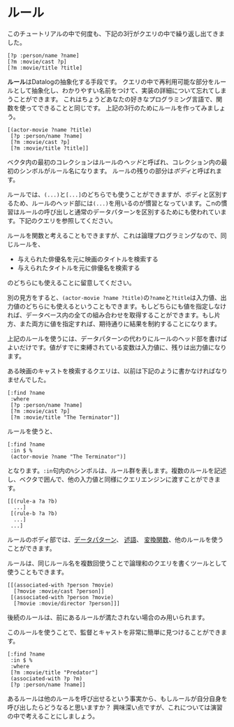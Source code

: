 # ルール

このチュートリアルの中で何度も、下記の3行がクエリの中で繰り返し出てきました。

    [?p :person/name ?name]
    [?m :movie/cast ?p]
    [?m :movie/title ?title]

**ルール**はDatalogの抽象化する手段です。
クエリの中で再利用可能な部分をルールとして抽象化し、わかりやすい名前をつけて、実装の詳細について忘れてしまうことができます。
これはちょうどあなたの好きなプログラミング言語で、関数を使ってできることと同じです。
上記の3行のためにルールを作ってみましょう。

    [(actor-movie ?name ?title)
     [?p :person/name ?name]
     [?m :movie/cast ?p]
     [?m :movie/title ?title]]

ベクタ内の最初のコレクションはルールの*ヘッド*と呼ばれ、コレクション内の最初のシンボルがルール名になります。
ルールの残りの部分は*ボディ*と呼ばれます。

ルールでは、`(...)`と`[...]`のどちらでも使うことができますが、ボディと区別するため、ルールのヘッド部には`(...)`を用いるのが慣習となっています。こnの慣習はルールの呼び出しと通常のデータパターンを区別するためにも使われています。下記のクエリを参照してください。

ルールを関数と考えることもできますが、これは論理プログラミングなので、同じルールを、

* 与えられた俳優名を元に映画のタイトルを検索する
* 与えられたタイトルを元に俳優名を検索する

のどちらにも使えることに留意してください。

別の見方をすると、`(actor-movie ?name ?title)`の`?name`と`?title`は入力値、出力値のどちらにも使えるということもできます。もしどちらにも値を指定しなければ、データベース内の全ての組み合わせを取得することができます。もし片方、また両方に値を指定すれば、期待通りに結果を制約することになります。

上記のルールを使うには、データパターンの代わりにルールのヘッド部を書けばよいだけです。値がすでに束縛されている変数は入力値に、残りは出力値になります。

ある映画のキャストを検索するクエリは、以前は下記のように書かなければなりませんでした。

    [:find ?name
     :where
     [?p :person/name ?name]
     [?m :movie/cast ?p]
     [?m :movie/title "The Terminator"]]

ルールを使うと、

    [:find ?name
     :in $ %
     (actor-movie ?name "The Terminator")]

となります。`:in`句内の`%`シンボルは、ルール群を表します。複数のルールを記述し、ベクタで囲んで、他の入力値と同様にクエリエンジンに渡すことができます。

    [[(rule-a ?a ?b)
      ...]
     [(rule-b ?a ?b)
      ...]
     ...]

ルールのボディ部では、[データパターン](/chapter/2)、 [述語](/chapter/5)、
[変換関数](/chapter/6)、他のルールを使うことができます。

ルールは、同じルール名を複数回使うことで論理和のクエリを書くツールとして使うこともできます。

    [[(associated-with ?person ?movie)
      [?movie :movie/cast ?person]]
     [(associated-with ?person ?movie)
      [?movie :movie/director ?person]]]

後続のルールは、前にあるルールが満たされない場合のみ用いられます。

このルールを使うことで、監督とキャストを非常に簡単に見つけることができます。

    [:find ?name
     :in $ %
     :where
     [?m :movie/title "Predator"]
     (associated-with ?p ?m)
     [?p :person/name ?name]]

あるルールは他のルールを呼び出せるという事実から、もしルールが自分自身を呼び出したらどうなると思いますか？
興味深い点ですが、これについては演習の中で考えることにしましょう。
